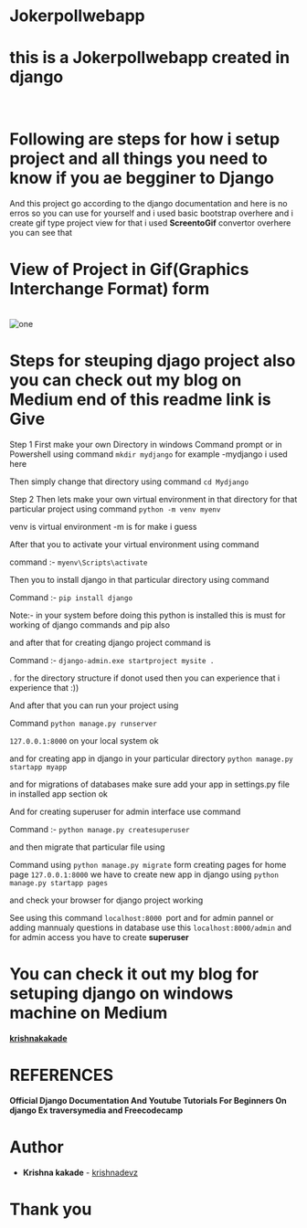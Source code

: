 # Jokerpollwebapp
# this is a Jokerpollwebapp created in django 

<br>

# Following are steps for how i setup project and all things you need to know if you ae begginer to Django 
And this project go according to the django documentation and here is no erros so you can use for yourself and i used basic bootstrap overhere and i create gif type project view for that i used <b>ScreentoGif</b> convertor overhere you can see that

# View of Project in Gif(Graphics Interchange Format) form
<br>
<img src="https://github.com/krishnakakade1999/pollswebapp/blob/master/Gifviewproject/demokrishna.gif" alt="one">

# Steps for steuping djago project also you can check out my blog on Medium end of this readme  link is Give

Step 1 First make your own Directory in windows Command prompt or in Powershell using command ```mkdir mydjango``` for example -mydjango i used here

Then simply change that directory using command ```cd Mydjango```

Step 2 Then lets make your own virtual environment in that directory for that particular project using command ```python -m venv myenv```

venv is virtual environment -m is for make i guess

After that you to activate your virtual environment using command

command :- ```myenv\Scripts\activate```

Then you to install django in that particular directory using command

Command :- ```pip install django```

Note:- in your system before doing this python is installed this is must for working of django commands and pip also

and after that for creating django project command is

Command :- ```django-admin.exe startproject mysite .```

. for the directory structure if donot used then you can experience that i experience that :))

And after that you can run your project using

Command ```python manage.py runserver```

```127.0.0.1:8000``` on your local system ok

and for creating app in django in your particular directory ```python manage.py startapp myapp```

and for migrations of databases make sure add your app in settings.py file in installed app section ok

And for creating superuser for admin interface use command

Command :- ```python manage.py createsuperuser```

and then migrate that particular file using

Command using ```python manage.py migrate```
form creating pages for home page ```127.0.0.1:8000```
we have to create new app  in django using ```python manage.py startapp pages```

and check your browser for django project working

See using this command ```localhost:8000 ```port and for admin pannel or adding mannualy questions in database use this
```localhost:8000/admin``` and for admin access you have to create <b>superuser</b>
<br>
# You can check it out my blog for setuping django on windows machine on Medium 
<a href="https://medium.com/@krishnakakade77" target="_blank"><b>krishnakakade</b></a>
<br>

# REFERENCES
<b>Official Django Documentation And Youtube Tutorials For Beginners On django Ex traversymedia and Freecodecamp</b>
# Author
* **Krishna kakade**  - [krishnadevz](https://github.com/krishnadevz)


# Thank you 
